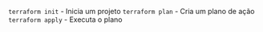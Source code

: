 `terraform init` - Inicia um projeto
`terraform plan` - Cria um plano de ação
`terraform apply` - Executa o plano